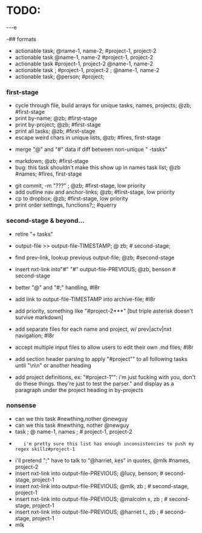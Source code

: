 # TODO:

---e

-## formats

- actionable task; @name-1, name-2; #project-1, project-2
- actionable task @name-1, name-2 #project-1, project-2
- actionable task #project-1, project-2 @name-1, name-2
- actionable task ; #project-1, project-2 ; @name-1, name-2
- actionable task; @person; #project;

### first-stage

+ cycle through file, build arrays for unique tasks, names, projects; @zb; #first-stage
+ print by-name; @zb; #first-stage	 
+ print by-project; @zb; #first-stage  
+ print all tasks; @zb; #first-stage	  
+ escape weird chars in unique lists, @zb; #fires, first-stage
- merge "@" and "#" data if diff between non-unique " -tasks"
+ markdown; @zb; #first-stage
+ bug: this task shouldn't make this show up in names task list; @zb #names; #fires, first-stage
- git commit, -m "???" ; @zb; #first-stage, low priority
- add outline nav and anchor-links; @zb; #first-stage, low priority
- cp to dropbox; @zb; #first-stage, low priority
- print order settings, functions?;; #querry

### second-stage & beyond...

- retire "+ tasks"
- output-file >> output-file-TIMESTAMP; @ zb; # second-stage;
- find prev-link, lookup previous output-file; @zb; #second-stage
- insert nxt-link into"#" "#" output-file-PREVIOUS; @zb, benson # second-stage
- better "@" and "#;" handling, #l8r

- add link to output-file-TIMESTAMP into archive-file; #l8r
- add priority, something like "#project-2***" [but triple asterisk doesn't survive markdown]
- add separate files for each name and project, w/ prev|actv|nxt navigation; #l8r
- accept multiple input files to allow users to edit their own .md files; #l8r
- add section header parsing to apply "#project"" to all following tasks until "\n\n" or another heading
- add project definitions, ex: "#project-1"": i'm just fucking with you, don't do these things. they're just to test the parser." and display as a paragraph under the project heading in by-projects


### nonsense

- can we this task  #newthing,nother @newguy
- can we this task  #newthing,   	 nother @newguy
- task ; @ name-1, names ; # project-1, project-2
+ 	  	 i'm pretty sure this list has enough inconsistencies to push my regex skillz#project-1
- i'll pretend ";" have to talk to "@harriet, kes" in quotes, @mlk #names, project-2
- insert nxt-link into output-file-PREVIOUS; @lucy, benson; # second-stage, project-1
- insert nxt-link into output-file-PREVIOUS; @mlk, zb ; # second-stage, project-1
- insert nxt-link into output-file-PREVIOUS; @malcolm x, zb ; # second-stage, project-1
- insert nxt-link into output-file-PREVIOUS; @harriet t., zb ; # second-stage, project-1
- mlk
